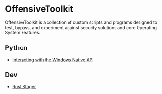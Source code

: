 # OffensiveToolkit

OffensiveToolkit is a collection of custom scripts and programs designed to test, bypass, and experiment against security solutions and core Operating System Features.

## Python

- [Interacting with the Windows Native API](https://github.com/0xSickb0y/OffensiveToolkit/tree/main/Python/Windows/Native%20API)

## Dev

- [Rust Stager](https://github.com/0xSickb0y/OffensiveToolkit/tree/main/Testing/stager-rs)

